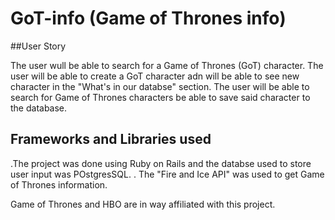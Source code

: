 # GoT-info (Game of Thrones info)




##User Story

The user wull be able to search for a Game of Thrones (GoT) character.
The user will be able to create a GoT character adn will be able to see new character in the "What's in our databse" section.
The user will be able to search for Game of Thrones characters be able to save said character to the database. 

## Frameworks and Libraries used
.The project was done using Ruby on Rails and the databse used to store user input was POstgresSQL.
. The "Fire and Ice API" was used to get Game of Thrones information. 



Game of Thrones and HBO are in way affiliated with this project. 
